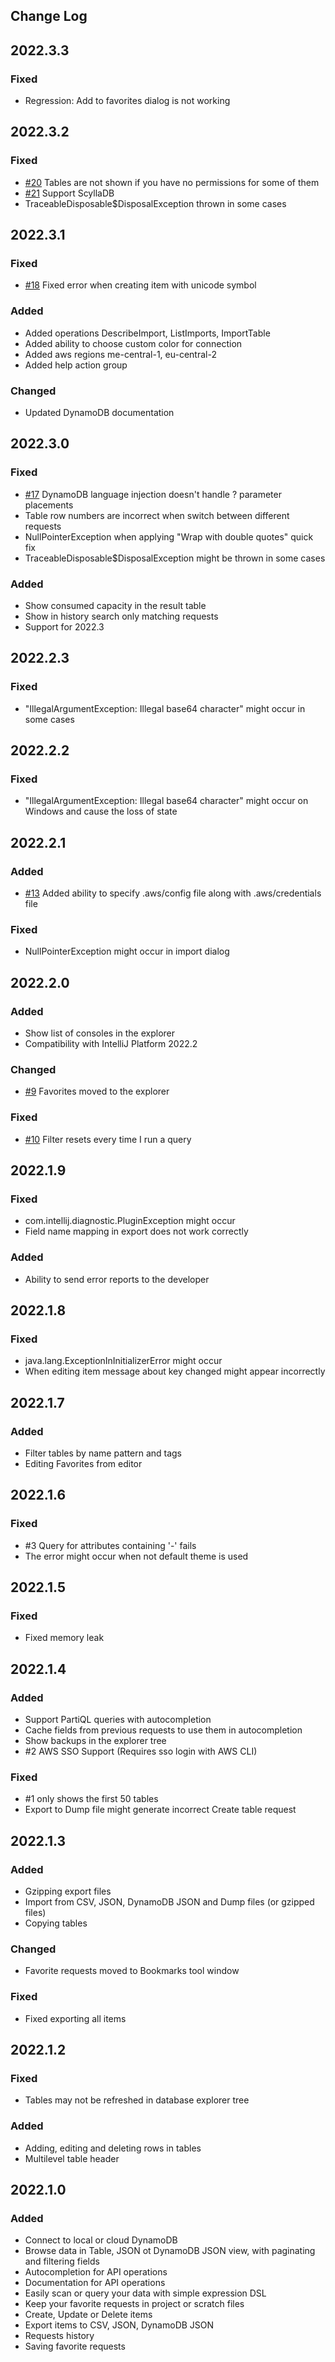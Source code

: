 Change Log
----------
## 2022.3.3
### Fixed
- Regression: Add to favorites dialog is not working

## 2022.3.2
### Fixed
- [\#20](https://github.com/AntonShuvaev/intellij-dynamodb/issues/20) Tables are not shown if you have no permissions for some of them
- [\#21](https://github.com/AntonShuvaev/intellij-dynamodb/issues/21) Support ScyllaDB
- TraceableDisposable$DisposalException thrown in some cases


## 2022.3.1
### Fixed
- [\#18](https://github.com/AntonShuvaev/intellij-dynamodb/issues/18) Fixed error when creating item with unicode symbol

### Added
- Added operations DescribeImport, ListImports, ImportTable
- Added ability to choose custom color for connection
- Added aws regions me-central-1, eu-central-2
- Added help action group

### Changed
- Updated DynamoDB documentation

## 2022.3.0
### Fixed
- [\#17](https://github.com/AntonShuvaev/intellij-dynamodb/issues/17) DynamoDB language injection doesn't handle ? parameter placements
- Table row numbers are incorrect when switch between different requests
- NullPointerException when applying "Wrap with double quotes" quick fix
- TraceableDisposable$DisposalException might be thrown in some cases

### Added
- Show consumed capacity in the result table
- Show in history search only matching requests
- Support for 2022.3

## 2022.2.3
### Fixed
- "IllegalArgumentException: Illegal base64 character" might occur in some cases

## 2022.2.2
### Fixed
- "IllegalArgumentException: Illegal base64 character" might occur on Windows and cause the loss of state

## 2022.2.1
### Added
- [\#13](https://github.com/AntonShuvaev/intellij-dynamodb/issues/13) Added ability to specify .aws/config file along with .aws/credentials file

### Fixed
- NullPointerException might occur in import dialog

## 2022.2.0
### Added
- Show list of consoles in the explorer
- Compatibility with IntelliJ Platform 2022.2

### Changed
- [\#9](https://github.com/AntonShuvaev/intellij-dynamodb/issues/9) Favorites moved to the explorer

### Fixed
- [\#10](https://github.com/AntonShuvaev/intellij-dynamodb/issues/10) Filter resets every time I run a query

## 2022.1.9
### Fixed
- com.intellij.diagnostic.PluginException might occur
- Field name mapping in export does not work correctly

### Added
- Ability to send error reports to the developer

## 2022.1.8
### Fixed
- java.lang.ExceptionInInitializerError might occur
- When editing item message about key changed might appear incorrectly

## 2022.1.7
### Added
- Filter tables by name pattern and tags
- Editing Favorites from editor

## 2022.1.6
### Fixed
- \#3 Query for attributes containing '-' fails
- The error might occur when not default theme is used

## 2022.1.5
### Fixed
- Fixed memory leak

## 2022.1.4
### Added
- Support PartiQL queries with autocompletion
- Cache fields from previous requests to use them in autocompletion 
- Show backups in the explorer tree
- \#2 AWS SSO Support (Requires sso login with AWS CLI)

### Fixed
- \#1 only shows the first 50 tables
- Export to Dump file might generate incorrect Create table request

## 2022.1.3
### Added
- Gzipping export files
- Import from CSV, JSON, DynamoDB JSON and Dump files (or gzipped files)
- Copying tables

### Changed
- Favorite requests moved to Bookmarks tool window

### Fixed
- Fixed exporting all items

## 2022.1.2
### Fixed
- Tables may not be refreshed in database explorer tree

### Added
- Adding, editing and deleting rows in tables
- Multilevel table header

## 2022.1.0
### Added
- Connect to local or cloud DynamoDB
- Browse data in Table, JSON ot DynamoDB JSON view, with paginating and filtering fields
- Autocompletion for API operations
- Documentation for API operations
- Easily scan or query your data with simple expression DSL
- Keep your favorite requests in project or scratch files
- Create, Update or Delete items
- Export items to CSV, JSON, DynamoDB JSON
- Requests history
- Saving favorite requests
